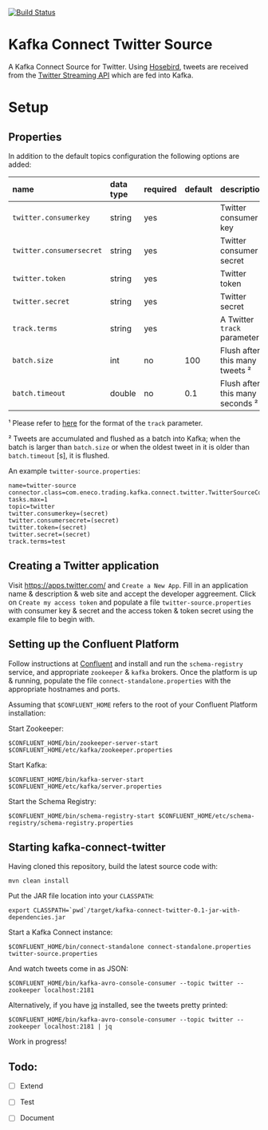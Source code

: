 [![Build Status](https://travis-ci.org/Eneco/kafka-connect-twitter.svg?branch=master)](https://travis-ci.org/Eneco/kafka-connect-twitter)

Kafka Connect Twitter Source
============================

A Kafka Connect Source for Twitter. Using [Hosebird](https://github.com/twitter/hbc), tweets are received from the [Twitter Streaming API](https://dev.twitter.com/streaming/overview) which are fed into Kafka.

Setup
=====

Properties
----------

In addition to the default topics configuration the following options are added:

| name                     | data type | required | default | description                     |
|:-------------------------|:----------|:---------|:--------|:--------------------------------|
| `twitter.consumerkey`    | string    | yes      |         | Twitter consumer key            |
| `twitter.consumersecret` | string    | yes      |         | Twitter consumer secret         |
| `twitter.token`          | string    | yes      |         | Twitter token                   |
| `twitter.secret`         | string    | yes      |         | Twitter secret                  |
| `track.terms`            | string    | yes      |         | A Twitter `track` parameter ¹   |
| `batch.size`             | int       | no       | 100     | Flush after this many tweets ²  |
| `batch.timeout`          | double    | no       | 0.1     | Flush after this many seconds ² |

¹ Please refer to [here](https://dev.twitter.com/streaming/overview/request-parameters#track) for the format of the `track` parameter.

² Tweets are accumulated and flushed as a batch into Kafka; when the batch is larger than `batch.size` or when the oldest tweet in it is older than `batch.timeout` [s], it is flushed.

An example `twitter-source.properties`:

    name=twitter-source
    connector.class=com.eneco.trading.kafka.connect.twitter.TwitterSourceConnector
    tasks.max=1
    topic=twitter
    twitter.consumerkey=(secret)
    twitter.consumersecret=(secret)
    twitter.token=(secret)
    twitter.secret=(secret)
    track.terms=test

Creating a Twitter application
------------------------------

Visit https://apps.twitter.com/ and `Create a New App`. Fill in an application name & description & web site and accept the developer aggreement. Click on `Create my access token` and populate a file `twitter-source.properties` with consumer key & secret and the access token & token secret using the example file to begin with.

Setting up the Confluent Platform
---------------------------------

Follow instructions at [Confluent](http://docs.confluent.io) and install and run the `schema-registry` service, and appropriate `zookeeper` & `kafka` brokers. Once the platform is up & running, populate the file `connect-standalone.properties` with the appropriate hostnames and ports.

Assuming that `$CONFLUENT_HOME` refers to the root of your Confluent Platform installation:

Start Zookeeper:

    $CONFLUENT_HOME/bin/zookeeper-server-start $CONFLUENT_HOME/etc/kafka/zookeeper.properties

Start Kafka:

    $CONFLUENT_HOME/bin/kafka-server-start $CONFLUENT_HOME/etc/kafka/server.properties

Start the Schema Registry:

    $CONFLUENT_HOME/bin/schema-registry-start $CONFLUENT_HOME/etc/schema-registry/schema-registry.properties

Starting kafka-connect-twitter
------------------------------

Having cloned this repository, build the latest source code with:

    mvn clean install

Put the JAR file location into your `CLASSPATH`:

    export CLASSPATH=`pwd`/target/kafka-connect-twitter-0.1-jar-with-dependencies.jar

Start a Kafka Connect instance:

    $CONFLUENT_HOME/bin/connect-standalone connect-standalone.properties twitter-source.properties 

And watch tweets come in as JSON:

    $CONFLUENT_HOME/bin/kafka-avro-console-consumer --topic twitter --zookeeper localhost:2181

Alternatively, if you have [jq](https://stedolan.github.io/jq/) installed, see the tweets pretty printed:

    $CONFLUENT_HOME/bin/kafka-avro-console-consumer --topic twitter --zookeeper localhost:2181 | jq

Work in progress!

Todo:
-----

-   [ ] Extend
-   [ ] Test
-   [ ] Document

